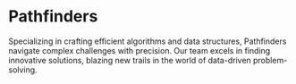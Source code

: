 # Pathfinders
Specializing in crafting efficient algorithms and data structures, Pathfinders navigate complex challenges with precision. Our team excels in finding innovative solutions, blazing new trails in the world of data-driven problem-solving.
